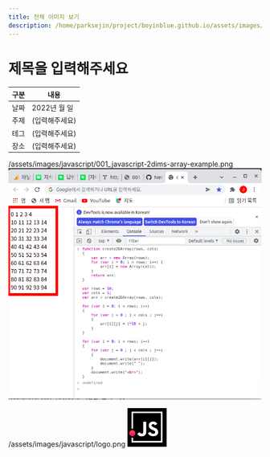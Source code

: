 ```yaml
---
title: 전체 이미지 보기
description: /home/parksejin/project/boyinblue.github.io/assets/images/javascript
---
```



제목을 입력해주세요
===


|구분|내용|
|---|---|
|날짜|2022년 월 일|
|주제|(입력해주세요)|
|테그|(입력해주세요)|
|장소|(입력해주세요)|


/assets/images/javascript/001_javascript-2dims-array-example.png
![이미지](001_javascript-2dims-array-example.png)


/assets/images/javascript/logo.png
![이미지](logo.png)


